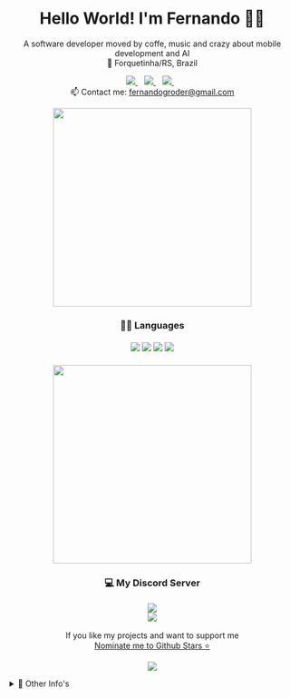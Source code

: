 <h1 align='center'>
  Hello World! I'm Fernando 👨‍💻
</h1>

<p align='center'>
  A software developer moved by coffe, music and crazy about mobile development and AI<br/>
  📍 Forquetinha/RS, Brazil
</p>

<p align='center'>
    <a href="https://instagram.com/fegroders">
        <img src="https://img.shields.io/badge/instagram-%23E4405F.svg?&style=for-the-badge&logo=instagram&logoColor=white" />        
    </a>&nbsp;&nbsp;
    <a href="https://www.linkedin.com/in/fernandogroders/">
         <img src="https://img.shields.io/badge/linkedin-%230077B5.svg?&style=for-the-badge&logo=linkedin&logoColor=white" />
    </a>&nbsp;&nbsp;
    <a href="https://open.spotify.com/user/12166822234">
        <img src="https://img.shields.io/badge/Spotify-1ED760?&style=for-the-badge&logo=spotify&logoColor=white" />        
    </a>&nbsp;&nbsp;<br/>
    📫 Contact me: <a href='mailto:fernandogroder@gmail.com'>fernandogroder@gmail.com</a>
</p>

<p align='center'>
    <a href="#"><img src="https://github-readme-stats.vercel.app/api?username=fegroders&theme=gruvbox&show_icons=true)" width="350"></a>
</p>

<h3 align='center'>
    👩‍💻 Languages<br/><br/>
    <a href="#"><img src="https://img.shields.io/badge/Python-3776AB?style=for-the-badge&logo=python&logoColor=white"></a>
    <a href="#"><img src="https://img.shields.io/badge/Java-ED8B00?style=for-the-badge&logo=java&logoColor=white"></a>
    <a href="#"><img src="https://img.shields.io/badge/Delphi-B22222?style=for-the-badge&logo=delphi&logoColor=white"></a>
    <a href="#"><img src="https://img.shields.io/badge/PostgreSQL-316192?style=for-the-badge&logo=postgresql&logoColor=white"></a><br/><br/>
    <a href="#"><img src="https://github-readme-stats.vercel.app/api/top-langs/?username=fegroders&theme=gruvbox&layout=compact" width="350"></a>
</h3>

<!--<h3 align='center'>
    📐 Other Skills<br/><br/>
    <a href="#"><img src="https://img.shields.io/badge/Figma-F24E1E?style=for-the-badge&logo=figma&logoColor=white"></a>
    <a href="#"><img src="https://img.shields.io/badge/Adobe%20XD-FF61F6?style=for-the-badge&logo=Adobe%20XD&logoColor=white"></a>
    <a href="#"><img src="https://img.shields.io/badge/Ubuntu-E95420?style=for-the-badge&logo=ubuntu&logoColor=white"></a>
    <a href="#"><img src="https://img.shields.io/badge/Heroku-430098?style=for-the-badge&logo=heroku&logoColor=white"></a>
    <a href="#"><img src="https://img.shields.io/badge/MySQL-00000F?style=for-the-badge&logo=mysql&logoColor=white"></a>
    <a href="#"><img src="https://img.shields.io/badge/Adobe%20Photoshop-31A8FF?style=for-the-badge&logo=Adobe%20Photoshop&logoColor=black"></a>
</h3><br/><br/>-->


<!--<h3 align='center'>
    💻 Setup<br/><br/>
    <img src="https://img.shields.io/badge/windows-%230078D6.svg?&style=for-the-badge&logo=windows&logoColor=white" />
    <img src="https://img.shields.io/badge/intel-core%20i5%206th-%230071C5.svg?&style=for-the-badge&logo=intel&logoColor=white" /><br/>
    <img src="https://img.shields.io/badge/RAM-16GB-%230071C5.svg?&style=for-the-badge&logoColor=white" />
    <img src="https://img.shields.io/badge/SSD-240GB-%230071C5.svg?&style=for-the-badge&logoColor=white" />
    <img src="https://img.shields.io/badge/nvidia-gtx%201060-%2376B900.svg?&style=for-the-badge&logo=nvidia&logoColor=white" />
</h3> -->

<h3 align='center'>
    💻 My Discord Server<br/><br/>
    <a href="https://discord.gg/FNmJ5wd"><img src="https://img.shields.io/badge/Discord-7289DA?style=for-the-badge&logo=discord&logoColor=white" /></a><br/>
    <a href="https://discord.gg/FNmJ5wd"><img src="https://img.shields.io/discord/755483507698172045" /></a>
</h3>

<p align='center'>
    If you like my projects and want to support me<br/> <a href='https://stars.github.com/nominate/'>Nominate me to Github Stars ⭐</a>
</p>

<p align='center'>
    <a href="#"><img src="https://badges.pufler.dev/visits/fegroders/fegroders"></a>
</p>

<details>
    <summary>📃 Other Info's</summary>

## Education

- 📖 **Software Engineering**\
📆 2020 - ~2025\
📍 **University of Taquari Valley (UNIVATES)** - Lajeado/RS, Brazil

## Experience
<img align="right" src="https://img.shields.io/badge/Slack-4A154B?logo=slack&logoColor=white" />
<img align="right" src="https://img.shields.io/badge/Java-ED8B00?logo=java&logoColor=white" />
<img align="right" src="https://img.shields.io/badge/GitLab-330F63?logo=gitlab&logoColor=white" />
<img align="right" src="https://img.shields.io/badge/Delphi-B22222?logo=delphi&logoColor=white" />


- 👨‍💻 **Software Developer**\
📆 2021 - Moment\
📍 **Office System** - Lajeado/RS, Brazil

</details>

